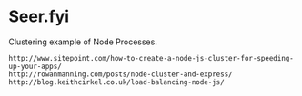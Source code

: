 # Seer.fyi

Clustering example of Node Processes.

```
http://www.sitepoint.com/how-to-create-a-node-js-cluster-for-speeding-up-your-apps/
http://rowanmanning.com/posts/node-cluster-and-express/
http://blog.keithcirkel.co.uk/load-balancing-node-js/
```